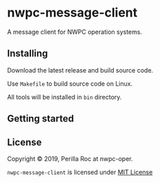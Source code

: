# nwpc-message-client

A message client for NWPC operation systems.

## Installing

Download the latest release and build source code.

Use `Makefile` to build source code on Linux.

All tools will be installed in `bin` directory.

## Getting started

## License

Copyright &copy; 2019, Perilla Roc at nwpc-oper.

`nwpc-message-client` is licensed under [MIT License](LICENSE)